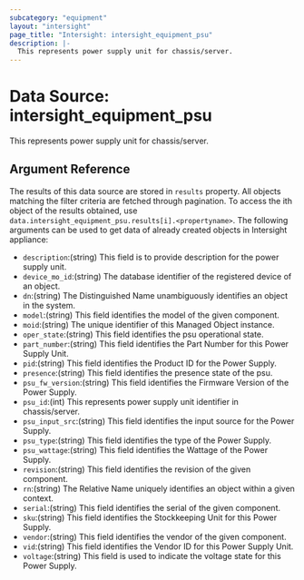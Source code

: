 ```yaml
---
subcategory: "equipment"
layout: "intersight"
page_title: "Intersight: intersight_equipment_psu"
description: |-
  This represents power supply unit for chassis/server.
---
```


# Data Source: intersight_equipment_psu
This represents power supply unit for chassis/server.
## Argument Reference
The results of this data source are stored in `results` property.
All objects matching the filter criteria are fetched through pagination.
To access the ith object of the results obtained, use `data.intersight_equipment_psu.results[i].<propertyname>`.
The following arguments can be used to get data of already created objects in Intersight appliance:
* `description`:(string) This field is to provide description for the power supply unit. 
* `device_mo_id`:(string) The database identifier of the registered device of an object. 
* `dn`:(string) The Distinguished Name unambiguously identifies an object in the system. 
* `model`:(string) This field identifies the model of the given component. 
* `moid`:(string) The unique identifier of this Managed Object instance. 
* `oper_state`:(string) This field identifies the psu operational state. 
* `part_number`:(string) This field identifies the Part Number for this Power Supply Unit. 
* `pid`:(string) This field identifies the Product ID for the Power Supply. 
* `presence`:(string) This field identifies the presence state of the psu. 
* `psu_fw_version`:(string) This field identifies the Firmware Version of the Power Supply. 
* `psu_id`:(int) This represents power supply unit identifier in chassis/server. 
* `psu_input_src`:(string) This field identifies the input source for the Power Supply. 
* `psu_type`:(string) This field identifies the type of the Power Supply. 
* `psu_wattage`:(string) This field identifies the Wattage of the Power Supply. 
* `revision`:(string) This field identifies the revision of the given component. 
* `rn`:(string) The Relative Name uniquely identifies an object within a given context. 
* `serial`:(string) This field identifies the serial of the given component. 
* `sku`:(string) This field identifies the Stockkeeping Unit for this Power Supply. 
* `vendor`:(string) This field identifies the vendor of the given component. 
* `vid`:(string) This field identifies the Vendor ID for this Power Supply Unit. 
* `voltage`:(string) This field is used to indicate the voltage state for this Power Supply. 
 